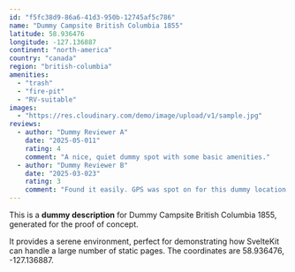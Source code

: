 ```yaml
---
id: "f5fc38d9-86a6-41d3-950b-12745af5c786"
name: "Dummy Campsite British Columbia 1855"
latitude: 58.936476
longitude: -127.136887
continent: "north-america"
country: "canada"
region: "british-columbia"
amenities:
  - "trash"
  - "fire-pit"
  - "RV-suitable"
images:
  - "https://res.cloudinary.com/demo/image/upload/v1/sample.jpg"
reviews:
  - author: "Dummy Reviewer A"
    date: "2025-05-011"
    rating: 4
    comment: "A nice, quiet dummy spot with some basic amenities."
  - author: "Dummy Reviewer B"
    date: "2025-03-023"
    rating: 3
    comment: "Found it easily. GPS was spot on for this dummy location."
---
```


This is a **dummy description** for Dummy Campsite British Columbia 1855, generated for the proof of concept.

It provides a serene environment, perfect for demonstrating how SvelteKit can handle a large number of static pages. The coordinates are 58.936476, -127.136887.
